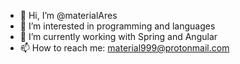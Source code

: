 - 👋 Hi, I’m @materialAres
- 👀 I’m interested in programming and languages
- 🌱 I’m currently working with Spring and Angular
- 📫 How to reach me: material999@protonmail.com

<!---
materialAres/materialAres is a ✨ special ✨ repository because its `README.md` (this file) appears on your GitHub profile.
You can click the Preview link to take a look at your changes.
--->
